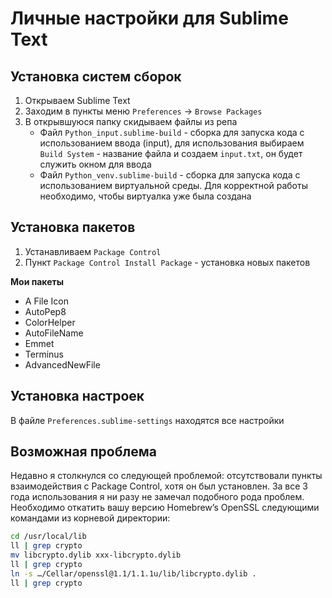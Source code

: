 # Личные настройки для Sublime Text

## Установка систем сборок

1. Открываем Sublime Text
2. Заходим в пункты меню `Preferences` -> `Browse Packages`
3. В открывшуюся папку скидываем файлы из репа
    * Файл `Python_input.sublime-build` - сборка для запуска кода с использованием ввода (input), для использования выбираем `Build System` - название файла и создаем `input.txt`, он будет служить окном для ввода
    * Файл `Python_venv.sublime-build` - сборка для запуска кода с использованием виртуальной среды. Для корректной работы необходимо, чтобы виртуалка уже была создана

## Установка пакетов

1. Устанавливаем `Package Control`
2. Пункт `Package Control Install Package` - установка новых пакетов

**Мои пакеты**
* A File Icon
* AutoPep8
* ColorHelper
* AutoFileName
* Emmet
* Terminus
* AdvancedNewFile

## Установка настроек

В файле `Preferences.sublime-settings` находятся все настройки

## Возможная проблема

Недавно я столкнулся со следующей проблемой: отсутствовали пункты взаимодействия с Package Control, хотя он был установлен. За все 3 года использования я ни разу не замечал подобного рода проблем. Необходимо откатить вашу версию Homebrew’s OpenSSL следующими командами из корневой директории:

```bash
cd /usr/local/lib
ll | grep crypto
mv libcrypto.dylib xxx-libcrypto.dylib
ll | grep crypto
ln -s …/Cellar/openssl@1.1/1.1.1u/lib/libcrypto.dylib .
ll | grep crypto
```
